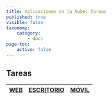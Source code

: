 ```yaml
---
title: Aplicaciones en la Nube: Tareas
published: true
visible: false
taxonomy:
    category:
        - docs
page-toc:
    active: false
---
```


## Tareas

|[**WEB**](web)|[**ESCRITORIO**](desktop)|[**MÓVIL**](mobile)|
|:--:|:--:|:--:|
